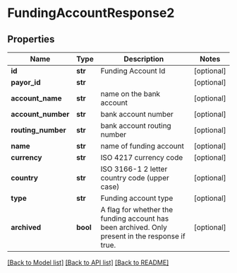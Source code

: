 # FundingAccountResponse2

## Properties
Name | Type | Description | Notes
------------ | ------------- | ------------- | -------------
**id** | **str** | Funding Account Id | [optional] 
**payor_id** | **str** |  | [optional] 
**account_name** | **str** | name on the bank account | [optional] 
**account_number** | **str** | bank account number | [optional] 
**routing_number** | **str** | bank account routing number | [optional] 
**name** | **str** | name of funding account | [optional] 
**currency** | **str** | ISO 4217 currency code | [optional] 
**country** | **str** | ISO 3166-1 2 letter country code (upper case) | [optional] 
**type** | **str** | Funding account type | [optional] 
**archived** | **bool** | A flag for whether the funding account has been archived.  Only present in the response if true. | [optional] 

[[Back to Model list]](../README.md#documentation-for-models) [[Back to API list]](../README.md#documentation-for-api-endpoints) [[Back to README]](../README.md)


